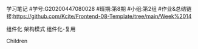 学习笔记
#学号:G20200447080028
 #班期:第8期
 #小组:第2组
 #作业&总结链接:https://github.com/Kcite/Frontend-08-Template/tree/main/Week%2014

组件化 架构模式
组件化-复用


Children
